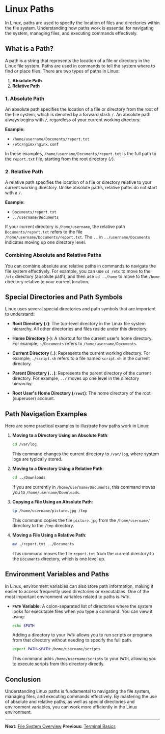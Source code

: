# Linux Paths

In Linux, paths are used to specify the location of files and directories within the file system. Understanding how paths work is essential for navigating the system, managing files, and executing commands effectively.

## What is a Path?

A path is a string that represents the location of a file or directory in the Linux file system. Paths are used in commands to tell the system where to find or place files. There are two types of paths in Linux:

1. **Absolute Path**
2. **Relative Path**

### 1. Absolute Path

An absolute path specifies the location of a file or directory from the root of the file system, which is denoted by a forward slash `/`. An absolute path always begins with `/`, regardless of your current working directory.

**Example:**

- `/home/username/Documents/report.txt`
- `/etc/nginx/nginx.conf`

In these examples, `/home/username/Documents/report.txt` is the full path to the `report.txt` file, starting from the root directory (`/`). 

### 2. Relative Path

A relative path specifies the location of a file or directory relative to your current working directory. Unlike absolute paths, relative paths do not start with a `/`.

**Example:**

- `Documents/report.txt`
- `../username/Documents`

If your current directory is `/home/username`, the relative path `Documents/report.txt` refers to the file `/home/username/Documents/report.txt`. The `..` in `../username/Documents` indicates moving up one directory level.

### Combining Absolute and Relative Paths

You can combine absolute and relative paths in commands to navigate the file system effectively. For example, you can use `cd /etc` to move to the `/etc` directory (absolute path), and then use `cd ../home` to move to the `/home` directory relative to your current location.

## Special Directories and Path Symbols

Linux uses several special directories and path symbols that are important to understand:

- **Root Directory (`/`)**: The top-level directory in the Linux file system hierarchy. All other directories and files reside under this directory.

- **Home Directory (`~`)**: A shortcut for the current user's home directory. For example, `~/Documents` refers to `/home/username/Documents`.

- **Current Directory (`.`)**: Represents the current working directory. For example, `./script.sh` refers to a file named `script.sh` in the current directory.

- **Parent Directory (`..`)**: Represents the parent directory of the current directory. For example, `../` moves up one level in the directory hierarchy.

- **Root User's Home Directory (`/root`)**: The home directory of the root (superuser) account.

## Path Navigation Examples

Here are some practical examples to illustrate how paths work in Linux:

1. **Moving to a Directory Using an Absolute Path**:
   
   ```bash
   cd /var/log
   ```

   This command changes the current directory to `/var/log`, where system logs are typically stored.

2. **Moving to a Directory Using a Relative Path**:
   
   ```bash
   cd ../Downloads
   ```

   If you are currently in `/home/username/Documents`, this command moves you to `/home/username/Downloads`.

3. **Copying a File Using an Absolute Path**:
   
   ```bash
   cp /home/username/picture.jpg /tmp
   ```

   This command copies the file `picture.jpg` from the `/home/username/` directory to the `/tmp` directory.

4. **Moving a File Using a Relative Path**:
   
   ```bash
   mv ./report.txt ../Documents
   ```

   This command moves the file `report.txt` from the current directory to the `Documents` directory, which is one level up.

## Environment Variables and Paths

In Linux, environment variables can also store path information, making it easier to access frequently used directories or executables. One of the most important environment variables related to paths is `PATH`.

- **`PATH` Variable**: A colon-separated list of directories where the system looks for executable files when you type a command. You can view it using:

  ```bash
  echo $PATH
  ```

  Adding a directory to your `PATH` allows you to run scripts or programs from that directory without needing to specify the full path.

  ```bash
  export PATH=$PATH:/home/username/scripts
  ```

  This command adds `/home/username/scripts` to your `PATH`, allowing you to execute scripts from this directory directly.

## Conclusion

Understanding Linux paths is fundamental to navigating the file system, managing files, and executing commands effectively. By mastering the use of absolute and relative paths, as well as special directories and environment variables, you can work more efficiently in the Linux environment.

---

**Next:** [File System Overview](./3.%20File%20System%20Overview.md)
**Previous:** [Terminal Basics](./1.%20Terminal%20Basics.md)
